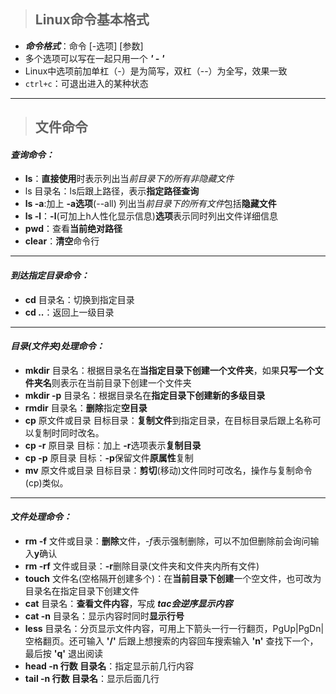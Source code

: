 > ## Linux命令基本格式  

* ***命令格式***：命令 [-选项] [参数]
* 多个选项可以写在一起只用一个 ***' - '***
* Linux中选项前加单杠（-）是为简写，双杠（--）为全写，效果一致
* `ctrl+c`：可退出进入的某种状态

***
> ## 文件命令

#### *查询命令：*
* **ls**：**直接使用**时表示列出当*前目录下的所有非隐藏文件*
* ls 目录名：ls后跟上路径，表示**指定路径查询**
* **ls -a**:加上 **-a选项**(--all) 列出当*前目录下的所有文件*包括**隐藏文件**
* **ls -l**：**-l**(可加上h人性化显示信息)**选项**表示同时列出文件详细信息
* **pwd**：查看**当前绝对路径**
* **clear**：**清空**命令行

***
#### *到达指定目录命令：*
* **cd** 目录名：切换到指定目录
* **cd ..**：返回上一级目录

***
#### *目录(文件夹)处理命令：*
* **mkdir** 目录名：根据目录名在**当指定目录下创建一个文件夹**，如果**只写一个文件夹名**则表示在当前目录下创建一个文件夹
* **mkdir -p** 目录名：根据目录名在**指定目录下创建新的多级目录**
* **rmdir** 目录名：**删除**指定**空目录**
* **cp** 原文件或目录 目标目录：**复制文件**到指定目录，在目标目录后跟上名称可以复制时同时改名。
* **cp -r** 原目录 目标：加上 **-r**选项表示**复制目录**
* **cp -p** 原目录 目标：**-p**保留文件**原属性**复制
* **mv** 原文件或目录 目标目录：**剪切**(移动)文件同时可改名，操作与复制命令(cp)类似。

***
#### *文件处理命令：*
* **rm -f** 文件或目录：**删除**文件，*-f*表示强制删除，可以不加但删除前会询问输入**y**确认
* **rm -rf**  文件或目录：**-r**删除目录(文件夹和文件夹内所有文件)
* **touch** 文件名(空格隔开创建多个)：在**当前目录下创建**一个空文件，也可改为目录名在指定目录下创建文件
* **cat** 目录名：**查看文件内容**，写成 ***tac会逆序显示内容***
* **cat -n** 目录名：显示内容时同时**显示行号**
* **less** 目录名：分页显示文件内容，可用上下箭头一行一行翻页，PgUp|PgDn|空格翻页。还可输入 **'/'** 后跟上想搜索的内容回车搜索输入 **'n'** 查找下一个，最后按 **'q'** 退出阅读
* **head -n 行数 目录名**：指定显示前几行内容
* **tail -n 行数 目录名**：显示后面几行